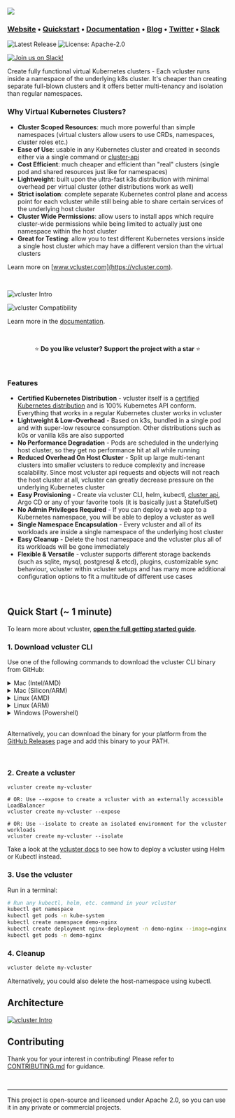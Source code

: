 <br>
<a href="https://www.vcluster.com"><img src="docs/static/media/vcluster-logo-dark.svg"></a>

### **[Website](https://www.vcluster.com)** • **[Quickstart](https://www.vcluster.com/docs/getting-started/setup)** • **[Documentation](https://www.vcluster.com/docs/what-are-virtual-clusters)** • **[Blog](https://loft.sh/blog)** • **[Twitter](https://twitter.com/loft_sh)** • **[Slack](https://slack.loft.sh/)**

![Latest Release](https://img.shields.io/github/v/release/loft-sh/vcluster?style=for-the-badge&label=Latest%20Release&color=%23007ec6)
![License: Apache-2.0](https://img.shields.io/github/license/loft-sh/vcluster?style=for-the-badge&color=%23007ec6)

[![Join us on Slack!](docs/static/media/slack.svg)](https://slack.loft.sh/)

Create fully functional virtual Kubernetes clusters - Each vcluster runs inside a namespace of the underlying k8s cluster. It's cheaper than creating separate full-blown clusters and it offers better multi-tenancy and isolation than regular namespaces.

### Why Virtual Kubernetes Clusters?

- **Cluster Scoped Resources**: much more powerful than simple namespaces (virtual clusters allow users to use CRDs, namespaces, cluster roles etc.)
- **Ease of Use**: usable in any Kubernetes cluster and created in seconds either via a single command or [cluster-api](https://github.com/loft-sh/cluster-api-provider-vcluster)
- **Cost Efficient**: much cheaper and efficient than "real" clusters (single pod and shared resources just like for namespaces)
- **Lightweight**: built upon the ultra-fast k3s distribution with minimal overhead per virtual cluster (other distributions work as well)
- **Strict isolation**: complete separate Kubernetes control plane and access point for each vcluster while still being able to share certain services of the underlying host cluster
- **Cluster Wide Permissions**: allow users to install apps which require cluster-wide permissions while being limited to actually just one namespace within the host cluster
- **Great for Testing**: allow you to test different Kubernetes versions inside a single host cluster which may have a different version than the virtual clusters

Learn more on [www.vcluster.com](https://vcluster.com).

<br>

![vcluster Intro](docs/static/media/vcluster-comparison.png)

![vcluster Compatibility](docs/static/media/cluster-compatibility.png)


Learn more in the [documentation](https://vcluster.com/docs/what-are-virtual-clusters).

<br>

<p align="center">
⭐️ <strong>Do you like vcluster? Support the project with a star</strong> ⭐️
</p>

<br>

### Features

- **Certified Kubernetes Distribution** - vcluster itself is a [certified Kubernetes distribution](https://www.cncf.io/certification/software-conformance/) and is 100% Kubernetes API conform. Everything that works in a regular Kubernetes cluster works in vcluster
- **Lightweight & Low-Overhead** - Based on k3s, bundled in a single pod and with super-low resource consumption. Other distributions such as k0s or vanilla k8s are also supported
- **No Performance Degradation** - Pods are scheduled in the underlying host cluster, so they get no performance hit at all while running
- **Reduced Overhead On Host Cluster** - Split up large multi-tenant clusters into smaller vclusters to reduce complexity and increase scalability. Since most vcluster api requests and objects will not reach the host cluster at all, vcluster can greatly decrease pressure on the underlying Kubernetes cluster
- **Easy Provisioning** - Create via vcluster CLI, helm, kubectl, [cluster api](https://github.com/loft-sh/cluster-api-provider-vcluster), Argo CD or any of your favorite tools (it is basically just a StatefulSet)
- **No Admin Privileges Required** - If you can deploy a web app to a Kubernetes namespace, you will be able to deploy a vcluster as well
- **Single Namespace Encapsulation** - Every vcluster and all of its workloads are inside a single namespace of the underlying host cluster
- **Easy Cleanup** - Delete the host namespace and the vcluster plus all of its workloads will be gone immediately
- **Flexible & Versatile** - vcluster supports different storage backends (such as sqlite, mysql, postgresql & etcd), plugins, customizable sync behaviour, vcluster within vcluster setups and has many more additional configuration options to fit a multitude of different use cases

<br>

## Quick Start (~ 1 minute)
To learn more about vcluster, [**open the full getting started guide**](https://www.vcluster.com/docs/getting-started/setup).

### 1. Download vcluster CLI
Use one of the following commands to download the vcluster CLI binary from GitHub:

<details>
<summary>Mac (Intel/AMD)</summary>

```bash
curl -s -L "https://github.com/loft-sh/vcluster/releases/latest" | sed -nE 's!.*"([^"]*vcluster-darwin-amd64)".*!https://github.com\1!p' | xargs -n 1 curl -L -o vcluster && chmod +x vcluster;
sudo mv vcluster /usr/local/bin;
```

</details>

<details>
<summary>Mac (Silicon/ARM)</summary>

```bash
curl -s -L "https://github.com/loft-sh/vcluster/releases/latest" | sed -nE 's!.*"([^"]*vcluster-darwin-arm64)".*!https://github.com\1!p' | xargs -n 1 curl -L -o vcluster && chmod +x vcluster;
sudo mv vcluster /usr/local/bin;
```

</details>

<details>
<summary>Linux (AMD)</summary>

```bash
curl -s -L "https://github.com/loft-sh/vcluster/releases/latest" | sed -nE 's!.*"([^"]*vcluster-linux-amd64)".*!https://github.com\1!p' | xargs -n 1 curl -L -o vcluster && chmod +x vcluster;
sudo mv vcluster /usr/local/bin;
```

</details>

<details>
<summary>Linux (ARM)</summary>

```bash
curl -s -L "https://github.com/loft-sh/vcluster/releases/latest" | sed -nE 's!.*"([^"]*vcluster-linux-arm64)".*!https://github.com\1!p' | xargs -n 1 curl -L -o vcluster && chmod +x vcluster;
sudo mv vcluster /usr/local/bin;
```

</details>

<details>
<summary>Windows (Powershell)</summary>

```bash
md -Force "$Env:APPDATA\vcluster"; [System.Net.ServicePointManager]::SecurityProtocol = [System.Net.SecurityProtocolType]'Tls,Tls11,Tls12';
Invoke-WebRequest -UseBasicParsing ((Invoke-WebRequest -URI "https://github.com/loft-sh/vcluster/releases/latest" -UseBasicParsing).Content -replace "(?ms).*`"([^`"]*vcluster-windows-amd64.exe)`".*","https://github.com/`$1") -o $Env:APPDATA\vcluster\vcluster.exe;
$env:Path += ";" + $Env:APPDATA + "\vcluster";
[Environment]::SetEnvironmentVariable("Path", $env:Path, [System.EnvironmentVariableTarget]::User);
```

> If you get the error that Windows cannot find vcluster after installing it, you will need to restart your computer, so that the changes to the `PATH` variable will be applied.

</details>

<br>

Alternatively, you can download the binary for your platform from the [GitHub Releases](https://github.com/loft-sh/vcluster/releases) page and add this binary to your PATH.

<br>


### 2. Create a vcluster
```vash
vcluster create my-vcluster

# OR: Use --expose to create a vcluster with an externally accessible LoadBalancer
vcluster create my-vcluster --expose 

# OR: Use --isolate to create an isolated environment for the vcluster workloads
vcluster create my-vcluster --isolate
```

Take a look at the [vcluster docs](https://www.vcluster.com/docs/getting-started/deployment) to see how to deploy a vcluster using Helm or Kubectl instead.

### 3. Use the vcluster

Run in a terminal:
```bash
# Run any kubectl, helm, etc. command in your vcluster
kubectl get namespace
kubectl get pods -n kube-system
kubectl create namespace demo-nginx
kubectl create deployment nginx-deployment -n demo-nginx --image=nginx
kubectl get pods -n demo-nginx
```

### 4. Cleanup
```bash
vcluster delete my-vcluster
```

Alternatively, you could also delete the host-namespace using kubectl.

## Architecture
[![vcluster Intro](docs/static/media/diagrams/vcluster-architecture.svg)](https://www.vcluster.com)

## Contributing

Thank you for your interest in contributing! Please refer to
[CONTRIBUTING.md](https://github.com/loft-sh/vcluster/blob/main/CONTRIBUTING.md) for guidance.

<br>

---

This project is open-source and licensed under Apache 2.0, so you can use it in any private or commercial projects.
